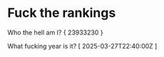 # Fuck the rankings

Who the hell am I?
{ 23933230 }

What fucking year is it?
[ 2025-03-27T22:40:00Z ]
